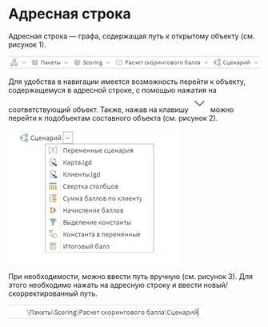# Адресная строка

Адресная строка — графа, содержащая путь к открытому объекту (см. рисунок 1).

![Адресная строка](addres-bar-1.png)

Для удобства в навигации имеется возможность перейти к объекту, содержащемуся в адресной строке, с помощью нажатия на соответствующий объект. Также, нажав на клавишу ![](../media/app/icons/toolbar-18/toolbar-18-20.svg) можно перейти к подобъектам составного объекта (см. рисунок 2).

![Выбор составного объекта](addres-bar-2.png)

При необходимости, можно ввести путь вручную (см. рисунок 3). Для этого необходимо нажать на адресную строку и ввести новый/скорректированный путь.

![Ввод в адресную строку](addres-bar-3.png)
